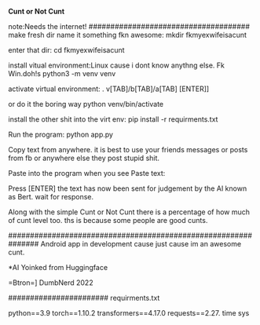 __Cunt or Not Cunt__

note:Needs the internet!
#####################################
make fresh dir name it something fkn awesome:
mkdir fkmyexwifeisacunt

enter that dir:
cd fkmyexwifeisacunt

install vitual environment:Linux cause i dont know anythng else. Fk Win.doh!s
python3 -m venv venv

activate virtual environment:
. v[TAB]/b[TAB]/a[TAB] [ENTER]]

or do it the boring way
python venv/bin/activate

install the other shit into the virt env:
pip install -r requirments.txt

Run the program:
python app.py

Copy text from anywhere.
    it is best to use your friends messages 
    or posts from fb
    or anywhere else they post stupid shit.

Paste into the program when you see
    Paste text:

Press [ENTER]
    the text has now been sent for judgement
        by the AI known as Bert.
    wait for response.

Along with the simple Cunt or Not Cunt
    there is a percentage of how much of cunt level too.
    ths is because some people are good cunts.

###############################################################
Android app in development cause just cause im an awesome cunt.

*AI Yoinked from Huggingface


=Btron=] DumbNerd 2022

#######################
requirments.txt

python==3.9
torch==1.10.2
transformers==4.17.0
requests==2.27.
time
sys
